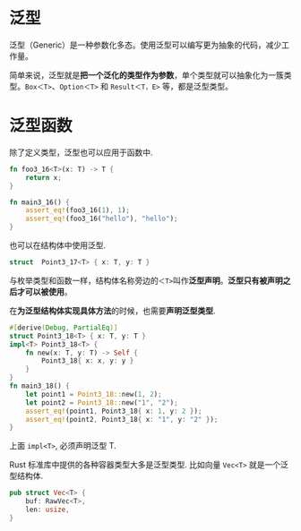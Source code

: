 
# 泛型

泛型（Generic）是一种参数化多态。使用泛型可以编写更为抽象的代码，减少工作量。

简单来说，泛型就是**把一个泛化的类型作为参数**，单个类型就可以抽象化为一簇类型。`Box＜T>`、`Option＜T>` 和 `Result＜T，E>` 等，都是泛型类型。

# 泛型函数

除了定义类型，泛型也可以应用于函数中.

```rust
fn foo3_16<T>(x: T) -> T {
	return x;
}

fn main3_16() {
	assert_eq!(foo3_16(1), 1);
	assert_eq!(foo3_16("hello"), "hello");
}
```

也可以在结构体中使用泛型.

```rust
struct  Point3_17<T> { x: T, y: T }
```

与枚举类型和函数一样，结构体名称旁边的`＜T>`叫作**泛型声明**。**泛型只有被声明之后才可以被使用**。

在**为泛型结构体实现具体方法**的时候，也需要**声明泛型类型**.

```rust
#[derive(Debug, PartialEq)]
struct Point3_18<T> { x: T, y: T }
impl<T> Point3_18<T> {
	fn new(x: T, y: T) -> Self {
		Point3_18{ x: x, y: y }
	}
}
fn main3_18() {
	let point1 = Point3_18::new(1, 2);
	let point2 = Point3_18::new("1", "2");
	assert_eq!(point1, Point3_18{ x: 1, y: 2 });
	assert_eq!(point2, Point3_18{ x: "1", y: "2" });
}
```

上面 `impl<T>`, 必须声明泛型 T.

Rust 标准库中提供的各种容器类型大多是泛型类型. 比如向量 `Vec<T>` 就是一个泛型结构体.

```rust
pub struct Vec<T> {
	buf: RawVec<T>,
	len: usize,
}
```

